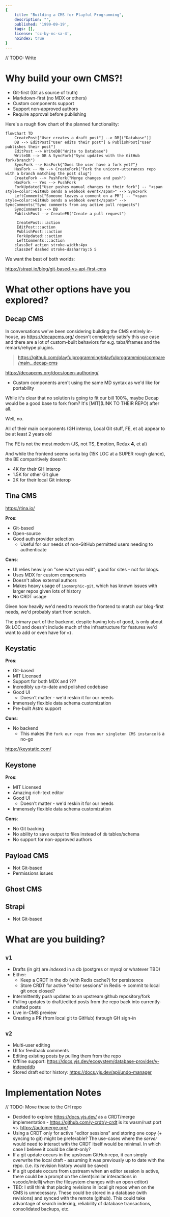 ```yaml
---
{
	title: "Building a CMS for Playful Programming",
	description: "",
	published: '1999-09-19',
	tags: [],
	license: 'cc-by-nc-sa-4',
	noindex: true
}
---
```


// TODO: Write

# Why build your own CMS?!

- Git-first (Git as source of truth)
- Markdown-first (no MDX or others)
- Custom components support
- Support non-approved authors
- Require approval before publishing

Here's a rough flow chart of the planned functionality:

```mermaid
flowchart TD
    CreatePost["User creates a draft post"] --> DB[("Database")]
    DB --> EditPost["User edits their post"] & PublishPost["User publishes their post"]
    EditPost --> WriteDB("Write to Database")
    WriteDB --> DB & SyncFork("Sync updates with the GitHub fork/branch")
    SyncFork --> HasFork{"Does the user have a fork yet?"}
    HasFork -- No --> CreateFork("Fork the unicorn-utterances repo with a branch matching the post slug")
    CreateFork --> PushFork("Merge changes and push")
    HasFork -- Yes --> PushFork
    ForkUpdated["User pushes manual changes to their fork"] -- "<span style=color:>GitHub sends a webhook event</span>" --> SyncFork
    LeftComments["Someone leaves a comment on a PR"] -- "<span style=color:>GitHub sends a webhook event</span>" --> SyncComments("Sync comments from any active pull requests")
    SyncComments --> DB
    PublishPost --> CreatePR("Create a pull request")

     CreatePost:::action
     EditPost:::action
     PublishPost:::action
     ForkUpdated:::action
     LeftComments:::action
    classDef action stroke-width:4px
    classDef dashed stroke-dasharray:5 5
```



We want the best of both worlds:

https://strapi.io/blog/git-based-vs-api-first-cms

# What other options have you explored?

## Decap CMS

In conversations we've been considering building the CMS entirely in-house, as https://decapcms.org/ doesn't completely satisfy this use case and there are a lot of custom-built behaviors for e.g. tabs/iframes and the remark/rehype plugins.

> https://github.com/playfulprogramming/playfulprogramming/compare/main...decap-cms

https://decapcms.org/docs/open-authoring/



- Custom components aren't using the same MD syntax as we'd like for portability

While it's clear that no solution is going to fit our bill 100%, maybe Decap would be a good base to fork from? It's [MIT](LINK TO THEIR REPO) after all.

Well, no.

All of their main components (GH interop, Local Git stuff, FE, et al) appear to be at least 2 years old

The FE is not the most modern (JS, not TS, Emotion, Redux **4**, et al)

And while the frontend seems sorta big (15K LOC at a SUPER rough glance), the BE comparitively doesn't:

- 4K for their GH interop
- 1.5K for other Git glue
- 2K for their local Git interop

## Tina CMS

https://tina.io/

**Pros**:

- Git-based
- Open-source
- Good auth provider selection
  - Useful for our needs of non-GitHub permitted users needing to authenticate

**Cons**:

- UI relies heavily on "see what you edit"; good for sites - not for blogs.
- Uses MDX for custom components
- Doesn't allow external authors
- Makes heavy usage of `isomorphic-git`, which has known issues with larger repos given lots of history
- No CRDT usage



Given how heavily we'd need to rework the frontend to match our blog-first needs, we'd probably start from scratch.

The primary part of the backend, despite having lots of good, is only about 9k LOC and doesn't include much of the infrastructure for features we'd want to add or even have for `v1`.

## Keystatic

**Pros**:

- Git-based
- MIT Licensed
- Support for both MDX and ???
- Incredibly up-to-date and polished codebase
- Good UI
  - Doesn't matter - we'd reskin it for our needs
- Immensely flexible data schema customization
- Pre-built Astro support

**Cons**:

- No backend
  - This makes the `fork our repo from our singleton CMS instance` is a no-go

https://keystatic.com/



## Keystone

**Pros**:

- MIT Licensed
- Amazing rich-text editor 
- Good UI
  - Doesn't matter - we'd reskin it for our needs
- Immensely flexible data schema customization

**Cons**:

- No Git backing
- No ability to save output to files instead of `db` tables/schema
- No support for non-approved authors



## Payload CMS

- Not Git-based
- Permissions issues

## Ghost CMS



## Strapi

- Not Git-based



# What are you building?

## `v1`

- Drafts (in git) are *indexed* in a db (postgres or mysql or whatever TBD)
- Either: 
  - Keep a CRDT in the db (with Redis cache?) for persistence
  - Store CRDT for active "editor sessions" in Redis -> commit to local git once closed?
- Intermittently push updates to an upstream github repository/fork
- Pulling updates to draft/edited posts from the repo back into currently-drafted posts
- Live in-CMS preview
- Creating a PR (from local git to GitHub) through GH sign-in

## `v2`

- Multi-user editing
- UI for feedback comments
- Editing existing posts by pulling them from the repo
- Offline support: https://docs.yjs.dev/ecosystem/database-provider/y-indexeddb
- Stored draft editor history: https://docs.yjs.dev/api/undo-manager

# Implementation Notes

// TODO: Move these to the GH repo

- Decided to explore https://docs.yjs.dev/ as a CRDT/merge implementation - https://github.com/y-crdt/y-crdt is its wasm/rust port vs. https://automerge.org/
- Using a CRDT only for active "editor sessions" and storing one copy (+ syncing to git) might be preferable? The use-cases where the *server* would need to interact with the CRDT itself would be minimal. In which case I believe it could be client-only?
- If a git update occurs in the upstream GitHub repo, it can simply overwrite the local draft - assuming it was previously up to date with the repo. (i.e. its revision history would be saved)
- If a git update occurs from upstream when an editor session is active, there could be a prompt on the client(similar interactions in vscode/intellij when the filesystem changes with an open editor)
- TBD: I still think that placing revisions in local git repos when on the CMS is unnecessary. These could be stored in a database (with revisions) and synced with the remote (github). This could take advantage of search indexing, reliability of database transactions, consolidated backups, etc.